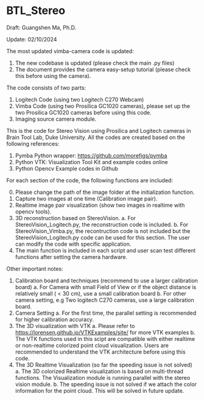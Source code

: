 # BTL_Stereo

Draft: Guangshen Ma, Ph.D.

Update: 02/10/2024

The most updated vimba-camera code is updated: 
1. The new codebase is updated (please check the main .py files)
2. The document provides the camera easy-setup tutorial (please check this before using the camera). 

The code consists of two parts:
1. Logitech Code (using two Logitech C270 Webcam) 
2. Vimba Code (using two Prosilica GC1020 cameras), please set up the two Prosilica GC1020 cameras before using this code.
3. Imaging source camera module. 

This is the code for Stereo Vision using Prosilica and Logitech cameras in Brain Tool Lab, Duke University.
All the codes are created based on the following references: 
1. Pymba Python wrapper: https://github.com/morefigs/pymba
2. Python VTK: Visualization Tool Kit and example codes online
3. Python Opencv Example codes in Github

For each section of the code, the following functions are included:

0. Please change the path of the image folder at the initialization function.
1. Capture two images at one time (Calibration image pair).
2. Realtime image pair visualization (show two images in realtime with opencv tools).
3. 3D reconstruction based on StereoVision.
  a. For StereoVision_Logitech.py, the reconstruction code is included.
  b. For StereoVision_Vimba.py, the recontruction code is not included but the StereoVision_Logitech.py code can be used for this section. The user can modify the code with specific application.
4. The main function is included in each script and user scan test different functions after setting the camera hardware.

Other important notes: 
1. Calibration board and techniques (recommend to use a larger calibration board) 
  a. For Camera with small Field of View or if the object distance is relatively small ( < 30 cm), use a small calibration board
  b. For other camera setting, e.g Two logitech C270 cameras, use a large calibration board. 
2. Camera Setting 
  a. For the first time, the parallel setting is recommended for higher calibration accuracy. 
3. The 3D visualization with VTK
  a. Please refer to https://lorensen.github.io/VTKExamples/site/ for more VTK examples 
  b. The VTK functions used in this scipt are compatible with either realtime or non-realtime colorized point cloud visualization. Users are recommended to understand the VTK architecture before using this code.
4. The 3D Realtime Visualization (so far the speeding issue is not solved)
  a. The 3D colorized Realtime visualization is based on multi-thread functions. The Visualization module is running parallel with the stereo vision module. 
  b. The speeding issue is not solved if we attach the color information for the point cloud. This will be solved in future update.
